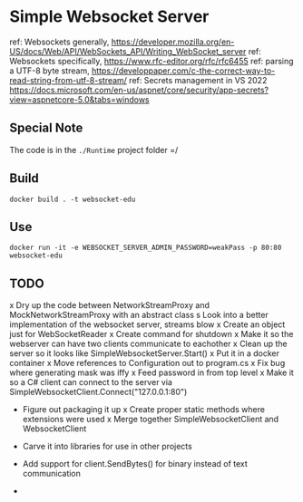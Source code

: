 # Simple Websocket Server

ref:  Websockets generally, https://developer.mozilla.org/en-US/docs/Web/API/WebSockets_API/Writing_WebSocket_server
ref:  Websockets specifically, https://www.rfc-editor.org/rfc/rfc6455
ref:  parsing a UTF-8 byte stream, https://developpaper.com/c-the-correct-way-to-read-string-from-utf-8-stream/
ref:  Secrets management in VS 2022 https://docs.microsoft.com/en-us/aspnet/core/security/app-secrets?view=aspnetcore-5.0&tabs=windows

## Special Note

The code is in the `./Runtime` project folder =/

## Build

```
docker build . -t websocket-edu
```

## Use

```
docker run -it -e WEBSOCKET_SERVER_ADMIN_PASSWORD=weakPass -p 80:80 websocket-edu
```

## TODO

x Dry up the code between NetworkStreamProxy and MockNetworkStreamProxy with an abstract class
s Look into a better implementation of the websocket server, streams blow
x Create an object just for WebSocketReader
x Create command for shutdown
x Make it so the webserver can have two clients communicate to eachother
x Clean up the server so it looks like SimpleWebsocketServer.Start()
x Put it in a docker container
x Move references to Configuration out to program.cs
x Fix bug where generating mask was iffy
x Feed password in from top level
x Make it so a C# client can connect to the server via SimpleWebsocketClient.Connect("127.0.0.1:80")
- Figure out packaging it up
  x Create proper static methods where extensions were used
x Merge together SimpleWebsocketClient and WebsocketClient

- Carve it into libraries for use in other projects
- Add support for client.SendBytes() for binary instead of text communication
- 
